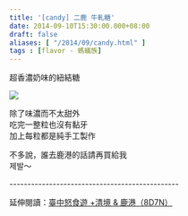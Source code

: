 ```yaml
---
title: '[candy] 二鹿 牛軋糖'
date: 2014-09-10T15:30:00.000+08:00
draft: false
aliases: [ "/2014/09/candy.html" ]
tags : [flavor - 螞蟻族]
---
```


超香濃奶味的紐結糖  

![](/images/erlunougat.jpg)

除了味濃而不太甜外  
吃完一整粒也沒有黏牙  
加上每粒都是純手工製作  
  
不多說，誰去鹿港的話請再買給我  
제발～

  
\-----------------------------------------------  
  
延伸閱讀：[臺中怒食遊 +清境 & 鹿港（8D7N）](https://hidie.net/taichung8d7n/)
